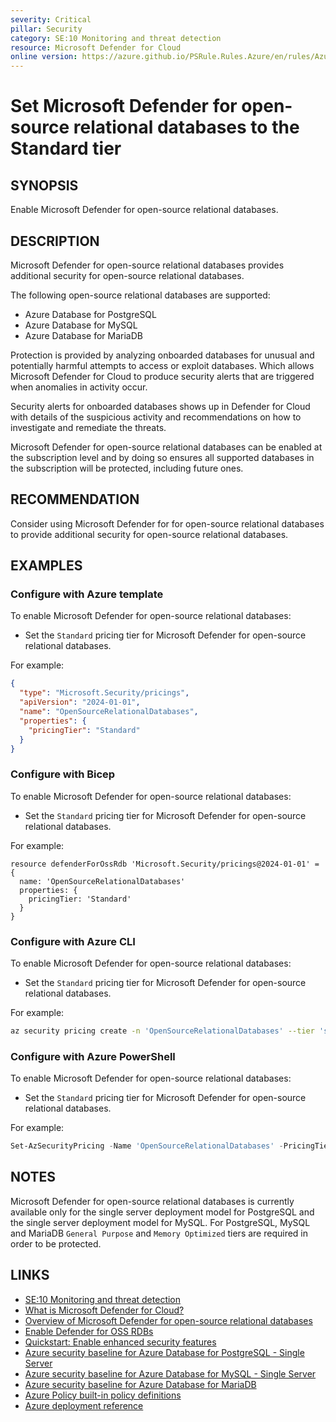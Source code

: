 ```yaml
---
severity: Critical
pillar: Security
category: SE:10 Monitoring and threat detection
resource: Microsoft Defender for Cloud
online version: https://azure.github.io/PSRule.Rules.Azure/en/rules/Azure.Defender.OssRdb/
---
```


# Set Microsoft Defender for open-source relational databases to the Standard tier

## SYNOPSIS

Enable Microsoft Defender for open-source relational databases.

## DESCRIPTION

Microsoft Defender for open-source relational databases provides additional security for open-source relational databases.

The following open-source relational databases are supported:

- Azure Database for PostgreSQL
- Azure Database for MySQL
- Azure Database for MariaDB

Protection is provided by analyzing onboarded databases for unusual and potentially harmful attempts to access or exploit databases.
Which allows Microsoft Defender for Cloud to produce security alerts that are triggered when anomalies in activity occur.

Security alerts for onboarded databases shows up in Defender for Cloud with details of the suspicious activity and recommendations on how to investigate and remediate the threats.

Microsoft Defender for open-source relational databases can be enabled at the subscription level and by doing so ensures all supported databases in the subscription will be protected, including future ones.

## RECOMMENDATION

Consider using Microsoft Defender for for open-source relational databases to provide additional security for open-source relational databases.

## EXAMPLES

### Configure with Azure template

To enable Microsoft Defender for open-source relational databases:

- Set the `Standard` pricing tier for Microsoft Defender for open-source relational databases.

For example:

```json
{
  "type": "Microsoft.Security/pricings",
  "apiVersion": "2024-01-01",
  "name": "OpenSourceRelationalDatabases",
  "properties": {
    "pricingTier": "Standard"
  }
}
```

### Configure with Bicep

To enable Microsoft Defender for open-source relational databases:

- Set the `Standard` pricing tier for Microsoft Defender for open-source relational databases.

For example:

```bicep
resource defenderForOssRdb 'Microsoft.Security/pricings@2024-01-01' = {
  name: 'OpenSourceRelationalDatabases'
  properties: {
    pricingTier: 'Standard'
  }
}
```

### Configure with Azure CLI

To enable Microsoft Defender for open-source relational databases:

- Set the `Standard` pricing tier for Microsoft Defender for open-source relational databases.

For example:

```bash
az security pricing create -n 'OpenSourceRelationalDatabases' --tier 'standard'
```

### Configure with Azure PowerShell

To enable Microsoft Defender for open-source relational databases:

- Set the `Standard` pricing tier for Microsoft Defender for open-source relational databases.

For example:

```powershell
Set-AzSecurityPricing -Name 'OpenSourceRelationalDatabases' -PricingTier 'Standard'
```

## NOTES

Microsoft Defender for open-source relational databases is currently available only for the single server deployment model for PostgreSQL and the single server deployment model for MySQL. For PostgreSQL, MySQL and MariaDB `General Purpose` and `Memory Optimized` tiers are required in order to be protected.

## LINKS

- [SE:10 Monitoring and threat detection](https://learn.microsoft.com/azure/well-architected/security/monitor-threats)
- [What is Microsoft Defender for Cloud?](https://learn.microsoft.com/azure/defender-for-cloud/defender-for-cloud-introduction)
- [Overview of Microsoft Defender for open-source relational databases](https://learn.microsoft.com/azure/defender-for-cloud/defender-for-databases-introduction)
- [Enable Defender for OSS RDBs](https://learn.microsoft.com/azure/defender-for-cloud/defender-for-databases-usage)
- [Quickstart: Enable enhanced security features](https://learn.microsoft.com/azure/defender-for-cloud/enable-enhanced-security)
- [Azure security baseline for Azure Database for PostgreSQL - Single Server](https://learn.microsoft.com/security/benchmark/azure/baselines/postgresql-security-baseline)
- [Azure security baseline for Azure Database for MySQL - Single Server](https://learn.microsoft.com/security/benchmark/azure/baselines/azure-database-for-mysql-security-baseline)
- [Azure security baseline for Azure Database for MariaDB](https://learn.microsoft.com/security/benchmark/azure/baselines/azure-database-for-mariadb-security-baseline)
- [Azure Policy built-in policy definitions](https://learn.microsoft.com/azure/governance/policy/samples/built-in-policies#security-center)
- [Azure deployment reference](https://learn.microsoft.com/azure/templates/microsoft.security/pricings)
